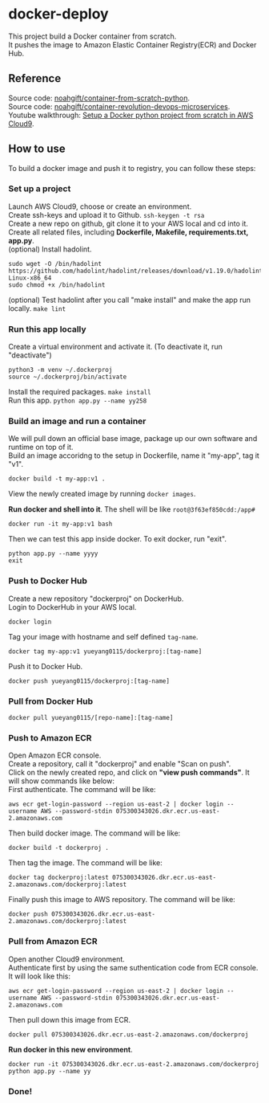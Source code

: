 # docker-deploy
This project build a Docker container from scratch.  
It pushes the image to Amazon Elastic Container Registry(ECR) and Docker Hub.  

## Reference
Source code: [noahgift/container-from-scratch-python](https://github.com/noahgift/container-from-scratch-python).  
Source code: [noahgift/container-revolution-devops-microservices](https://github.com/noahgift/container-revolution-devops-microservices).  
Youtube walkthrough: [Setup a Docker python project from scratch in AWS Cloud9](https://www.youtube.com/watch?v=WVifwRIwSmo).  


## How to use
To build a docker image and push it to registry, you can follow these steps:

### Set up a project
Launch AWS Cloud9, choose or create an environment.  
Create ssh-keys and upload it to Github.  ``ssh-keygen -t rsa``  
Create a new repo on github, git clone it to your AWS local and cd into it.  
Create all related files, including **Dockerfile, Makefile, requirements.txt, app.py**.  
(optional) Install hadolint.  
```
sudo wget -O /bin/hadolint https://github.com/hadolint/hadolint/releases/download/v1.19.0/hadolint-Linux-x86_64
sudo chmod +x /bin/hadolint
```
(optional) Test hadolint after you call "make install" and make the app run locally.  ```make lint```  

### Run this app locally
Create a virtual environment and activate it. (To deactivate it, run "deactivate") 
```
python3 -m venv ~/.dockerproj
source ~/.dockerproj/bin/activate
```
Install the required packages. ```make install```  
Run this app. ```python app.py --name yy258```  

### Build an image and run a container
We will pull down an official base image, package up our own software and runtime on top of it.  
Build an image accoridng to the setup in Dockerfile, name it "my-app", tag it "v1".  
```
docker build -t my-app:v1 .
```
View the newly created image by running ```docker images```.  

**Run docker and shell into it**. The shell will be like ```root@3f63ef850cdd:/app#```  
```
docker run -it my-app:v1 bash 
```
Then we can test this app inside docker. To exit docker, run "exit".  
```
python app.py --name yyyy
exit
```

### Push to Docker Hub
Create a new repository "dockerproj" on DockerHub.  
Login to DockerHub in your AWS local.  
```
docker login
```
Tag your image with hostname and self defined ```tag-name```.  
```
docker tag my-app:v1 yueyang0115/dockerproj:[tag-name]
```
Push it to Docker Hub.
```
docker push yueyang0115/dockerproj:[tag-name]
```

### Pull from Docker Hub
```
docker pull yueyang0115/[repo-name]:[tag-name]
```

### Push to Amazon ECR
Open Amazon ECR console.  
Create a repository, call it "dockerproj" and enable "Scan on push".  
Click on the newly created repo, and click on **"view push commands"**. It will show commands like below:  
First authenticate. The command will be like:  
```
aws ecr get-login-password --region us-east-2 | docker login --username AWS --password-stdin 075300343026.dkr.ecr.us-east-2.amazonaws.com
```
Then build docker image. The command will be like:  
```
docker build -t dockerproj .
```
Then tag the image. The command will be like:  
```
docker tag dockerproj:latest 075300343026.dkr.ecr.us-east-2.amazonaws.com/dockerproj:latest
```
Finally push this image to AWS repository. The command will be like:  
```
docker push 075300343026.dkr.ecr.us-east-2.amazonaws.com/dockerproj:latest
```

### Pull from Amazon ECR
Open another Cloud9 environment.  
Authenticate first by using the same suthentication code from ECR console. It will look like this:  
```
aws ecr get-login-password --region us-east-2 | docker login --username AWS --password-stdin 075300343026.dkr.ecr.us-east-2.amazonaws.com
```
Then pull down this image from ECR.  
```
docker pull 075300343026.dkr.ecr.us-east-2.amazonaws.com/dockerproj
```
**Run docker in this new environment**.  
```
docker run -it 075300343026.dkr.ecr.us-east-2.amazonaws.com/dockerproj python app.py --name yy
```

### Done!  
